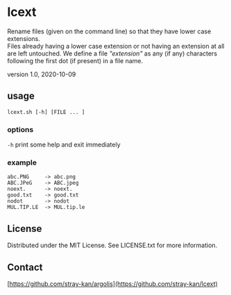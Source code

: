 # lcext

Rename files (given on the command line) so that they have lower case extensions.
<br>
Files already having a lower case extension or not having an extension at all are left untouched.
We define a file *"extension"* as any (if any) characters following the first dot (if present) in a file name.

version	1.0, 2020-10-09

## usage

	lcext.sh [-h] [FILE ... ]

### options

`-h`	print some help and exit immediately

### example
	abc.PNG		-> abc.png
	ABC.JPeG	-> ABC.jpeg
	noext.		-> noext.
	good.txt	-> good.txt
	nodot		-> nodot
	MUL.TIP.LE	-> MUL.tip.le


## License

Distributed under the MIT License. See LICENSE.txt for more information.


## Contact

[https://github.com/stray-kan/argolis](https://github.com/stray-kan/lcext)
